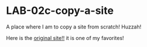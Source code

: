 # LAB-02c-copy-a-site
A place where I am to copy a site from scratch! Huzzah!

Here is the <a href="https://pf2.easytool.es/">original site!!</a>
  it is one of my favorites!
